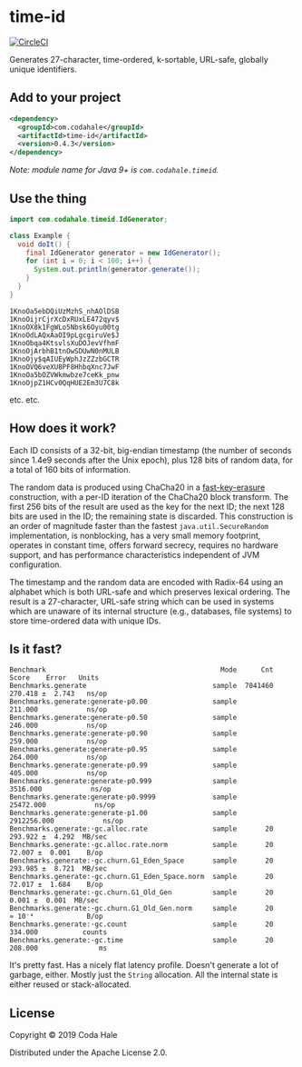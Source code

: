 # time-id

[![CircleCI](https://circleci.com/gh/codahale/time-id.svg?style=svg)](https://circleci.com/gh/codahale/time-id)

Generates 27-character, time-ordered, k-sortable, URL-safe, globally unique identifiers.

## Add to your project

```xml
<dependency>
  <groupId>com.codahale</groupId>
  <artifactId>time-id</artifactId>
  <version>0.4.3</version>
</dependency>
```

*Note: module name for Java 9+ is `com.codahale.timeid`.*

## Use the thing

```java
import com.codahale.timeid.IdGenerator;

class Example {
  void doIt() {
    final IdGenerator generator = new IdGenerator();
    for (int i = 0; i < 100; i++) {
      System.out.println(generator.generate()); 
    }
  } 
}
```

``` 
1KnoOa5ebDQiUzMzhS_nhAOlDSB
1KnoOijrCjrXcDxRUxLE472qyv$
1KnoOX8k1FgWLo5Nbsk6Oyu00tg
1KnoOdLAQxAaOI9pLgcgiruVe$J
1KnoObqa4KtsvlsXuDOJevVfhmF
1KnoOjArbhB1tnOwSDUwN0nMULB
1KnoOjy$qAIUEyWphJzZZzbGCTR
1KnoOVQ6veXU8PF8HhbqXnc7JwF
1KnoOa5bOZVWkmwbze7ceKk_pnw
1KnoOjpZ1HCv0QqHUE2Em3U7C8k
```

etc. etc.

## How does it work?

Each ID consists of a 32-bit, big-endian timestamp (the number of seconds since 1.4e9 seconds after
the Unix epoch), plus 128 bits of random data, for a total of 160 bits of information.

The random data is produced using ChaCha20 in a
[fast-key-erasure](https://blog.cr.yp.to/20170723-random.html) construction, with a per-ID iteration
of the ChaCha20 block transform. The first 256 bits of the result are used as the key for the next
ID; the next 128 bits are used in the ID; the remaining state is discarded. This construction is
an order of magnitude faster than the fastest `java.util.SecureRandom` implementation, is
nonblocking, has a very small memory footprint, operates in constant time, offers forward secrecy,
requires no hardware support, and has performance characteristics independent of JVM configuration.

The timestamp and the random data are encoded with Radix-64 using an alphabet which is both URL-safe
and which preserves lexical ordering. The result is a 27-character, URL-safe string which can be
used in systems which are unaware of its internal structure (e.g., databases, file systems) to store
time-ordered data with unique IDs.

## Is it fast?

``` 
Benchmark                                           Mode      Cnt        Score    Error   Units
Benchmarks.generate                               sample  7041460      270.418 ±  2.743   ns/op
Benchmarks.generate:generate·p0.00                sample               211.000            ns/op
Benchmarks.generate:generate·p0.50                sample               246.000            ns/op
Benchmarks.generate:generate·p0.90                sample               259.000            ns/op
Benchmarks.generate:generate·p0.95                sample               264.000            ns/op
Benchmarks.generate:generate·p0.99                sample               405.000            ns/op
Benchmarks.generate:generate·p0.999               sample              3516.000            ns/op
Benchmarks.generate:generate·p0.9999              sample             25472.000            ns/op
Benchmarks.generate:generate·p1.00                sample           2912256.000            ns/op
Benchmarks.generate:·gc.alloc.rate                sample       20      293.922 ±  4.292  MB/sec
Benchmarks.generate:·gc.alloc.rate.norm           sample       20       72.007 ±  0.001    B/op
Benchmarks.generate:·gc.churn.G1_Eden_Space       sample       20      293.985 ±  8.721  MB/sec
Benchmarks.generate:·gc.churn.G1_Eden_Space.norm  sample       20       72.017 ±  1.684    B/op
Benchmarks.generate:·gc.churn.G1_Old_Gen          sample       20        0.001 ±  0.001  MB/sec
Benchmarks.generate:·gc.churn.G1_Old_Gen.norm     sample       20       ≈ 10⁻⁴             B/op
Benchmarks.generate:·gc.count                     sample       20      334.000           counts
Benchmarks.generate:·gc.time                      sample       20      208.000               ms
```

It's pretty fast. Has a nicely flat latency profile. Doesn't generate a lot of garbage, either.
Mostly just the `String` allocation. All the internal state is either reused or stack-allocated.

## License

Copyright © 2019 Coda Hale

Distributed under the Apache License 2.0.
